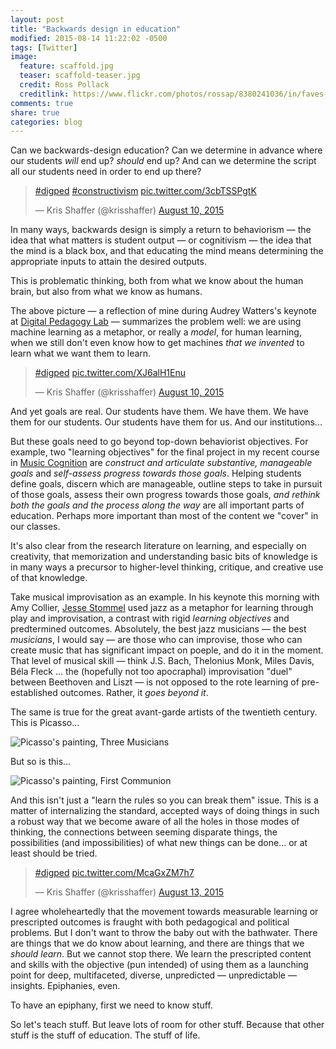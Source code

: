 ```yaml
---
layout: post
title: "Backwards design in education"
modified: 2015-08-14 11:22:02 -0500
tags: [Twitter]
image:
  feature: scaffold.jpg
  teaser: scaffold-teaser.jpg
  credit: Ross Pollack
  creditlink: https://www.flickr.com/photos/rossap/8380241036/in/faves-131104016@N08/
comments: true
share: true
categories: blog
---
```


Can we backwards-design education? Can we determine in advance where our students *will* end up? *should* end up? And can we determine the script all our students need in order to end up there?

<blockquote class="twitter-tweet" lang="en"><p lang="und" dir="ltr"><a href="https://twitter.com/hashtag/digped?src=hash">#digped</a> <a href="https://twitter.com/hashtag/constructivism?src=hash">#constructivism</a> <a href="http://t.co/3cbTSSPgtK">pic.twitter.com/3cbTSSPgtK</a></p>&mdash; Kris Shaffer (@krisshaffer) <a href="https://twitter.com/krisshaffer/status/630852905243795456">August 10, 2015</a></blockquote>
<script async src="//platform.twitter.com/widgets.js" charset="utf-8"></script>

In many ways, backwards design is simply a return to behaviorism ― the idea that what matters is student output ― or cognitivism ― the idea that the mind is a black box, and that educating the mind means determining the appropriate inputs to attain the desired outputs.

This is problematic thinking, both from what we know about the human brain, but also from what we know as humans.

The above picture ― a reflection of mine during Audrey Watters's keynote at [Digital Pedagogy Lab](http://digitalpedagogylab.com/institute) ― summarizes the problem well: we are using machine learning as a metaphor, or really a *model*, for human learning, when we still don't even know how to get machines *that we invented* to learn what we want them to learn. 

<blockquote class="twitter-tweet" lang="en"><p lang="und" dir="ltr"><a href="https://twitter.com/hashtag/digped?src=hash">#digped</a> <a href="http://t.co/XJ6alH1Enu">pic.twitter.com/XJ6alH1Enu</a></p>&mdash; Kris Shaffer (@krisshaffer) <a href="https://twitter.com/krisshaffer/status/630855925423697921">August 10, 2015</a></blockquote>
<script async src="//platform.twitter.com/widgets.js" charset="utf-8"></script>

And yet goals are real. Our students have them. We have them. We have them for our students. Our students have them for us. And our institutions... 

But these goals need to go beyond top-down behaviorist objectives. For example, two "learning objectives" for the final project in my recent course in [Music Cognition](http://cognition.shaffermusic.com) are *construct and articulate substantive, manageable goals* and *self-assess progress towards those goals*. Helping students define goals, discern which are manageable, outline steps to take in pursuit of those goals, assess their own progress towards those goals, *and rethink both the goals and the process along the way* are all important parts of education. Perhaps more important than most of the content we "cover" in our classes.

It's also clear from the research literature on learning, and especially on creativity, that memorization and understanding basic bits of knowledge is in many ways a precursor to higher-level thinking, critique, and creative use of that knowledge.

Take musical improvisation as an example. In his keynote this morning with Amy Collier, [Jesse Stommel](http://twitter.com/jessifer) used jazz as a metaphor for learning through play and improvisation, a contrast with rigid *learning objectives* and predtermined outcomes. Absolutely, the best jazz musicians ― the best *musicians*, I would say ― are those who can improvise, those who can create music that has significant impact on poeple, and do it in the moment. That level of musical skill ― think J.S. Bach, Thelonius Monk, Miles Davis, Béla Fleck ... the (hopefully not too apocraphal) improvisation "duel" between Beethoven and Liszt ― is not opposed to the rote learning of pre-established outcomes. Rather, it *goes beyond it*. 

The same is true for the great avant-garde artists of the twentieth century. This is Picasso...

<img src="http://www.arthistoryarchive.com/arthistory/cubism/images/PabloPicasso-Three-Musicians-1921.jpg" alt="Picasso's painting, Three Musicians" />

But so is this...

<img src="http://uploads4.wikiart.org/images/pablo-picasso/first-communion-1896.jpg" alt="Picasso's painting, First Communion" />

And this isn't just a "learn the rules so you can break them" issue. This is a matter of internalizing the standard, accepted ways of doing things in such a robust way that we become aware of all the holes in those modes of thinking, the connections between seeming disparate things, the possibilities (and impossibilities) of what new things can be done... or at least should be tried. 

<blockquote class="twitter-tweet" lang="en"><p lang="und" dir="ltr"><a href="https://twitter.com/hashtag/digped?src=hash">#digped</a> <a href="http://t.co/McaGxZM7h7">pic.twitter.com/McaGxZM7h7</a></p>&mdash; Kris Shaffer (@krisshaffer) <a href="https://twitter.com/krisshaffer/status/631900237536194560">August 13, 2015</a></blockquote>
<script async src="//platform.twitter.com/widgets.js" charset="utf-8"></script>

I agree wholeheartedly that the movement towards measurable learning or prescripted outcomes is fraught with both pedagogical and political problems. But I don't want to throw the baby out with the bathwater. There are things that we do know about learning, and there are things that we *should learn*. But we cannot stop there. We learn the prescripted content and skills with the objective (pun intended) of using them as a launching point for deep, multifaceted, diverse, unpredicted ― unpredictable ― insights. Epiphanies, even. 

To have an epiphany, first we need to know stuff.

So let's teach stuff. But leave lots of room for other stuff. Because that other stuff is the stuff of education. The stuff of life.

